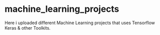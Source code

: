 # machine_learning_projects
Here i uploaded different Machine Learning projects that uses Tensorflow Keras & other Toolkits.
